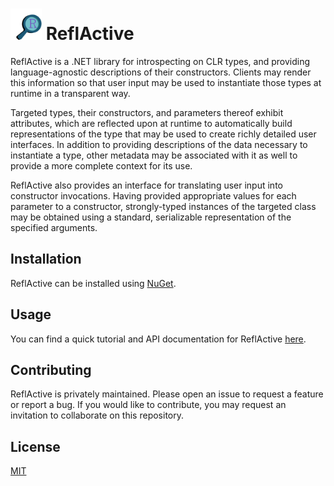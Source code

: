 # <img src="logo.svg" alt="Logo" width=50 height=50 /> ReflActive

ReflActive is a .NET library for introspecting on CLR types, and providing
language-agnostic descriptions of their
constructors. Clients may render this information so that user input may be used
to instantiate those types at runtime
in a transparent way.

Targeted types, their constructors, and parameters thereof exhibit attributes,
which are reflected upon at runtime to
automatically build representations of the type that may be used to create
richly detailed user interfaces. In addition
to providing descriptions of the data necessary to instantiate a type, other
metadata may be associated with it as well
to provide a more complete context for its use.

ReflActive also provides an interface for translating user input into
constructor invocations. Having provided
appropriate values for each parameter to a constructor, strongly-typed instances
of the targeted class may be obtained
using a standard, serializable representation of the specified arguments.

## Installation

ReflActive can be installed using [NuGet](https://nuget.org/ReflActive/).

## Usage

You can find a quick tutorial and API documentation for
ReflActive [here](https://jeffrey-w.github.io/ReflActive/).

## Contributing

ReflActive is privately maintained. Please open an issue to request a feature or
report a bug. If you would like to
contribute, you may request an invitation to collaborate on this repository.

## License

[MIT](LICENSE.md)